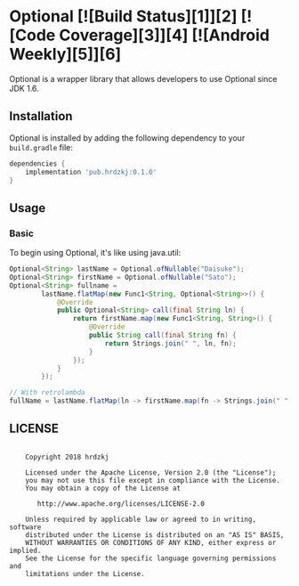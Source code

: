 # Optional [![Build Status][1]][2] [![Code Coverage][3]][4] [![Android Weekly][5]][6]

Optional is a wrapper library that allows developers to use Optional since JDK 1.6.


## Installation

Optional is installed by adding the following dependency to your `build.gradle` file:

```groovy
dependencies {
    implementation 'pub.hrdzkj:0.1.0'
}
```

## Usage

### Basic

To begin using Optional, it's like using java.util:


```java
Optional<String> lastName = Optional.ofNullable("Daisuke");
Optional<String> firstName = Optional.ofNullable("Sato");
Optional<String> fullname =
        lastName.flatMap(new Func1<String, Optional<String>>() {
            @Override
            public Optional<String> call(final String ln) {
                return firstName.map(new Func1<String, String>() {
                    @Override
                    public String call(final String fn) {
                        return Strings.join(" ", ln, fn);
                    }
                });
            }
        });

// With retrolambda
fullName = lastName.flatMap(ln -> firstName.map(fn -> Strings.join(" ", ln, fn)));
```

## LICENSE
```

    Copyright 2018 hrdzkj

    Licensed under the Apache License, Version 2.0 (the "License");
    you may not use this file except in compliance with the License.
    You may obtain a copy of the License at

       http://www.apache.org/licenses/LICENSE-2.0

    Unless required by applicable law or agreed to in writing, software
    distributed under the License is distributed on an "AS IS" BASIS,
    WITHOUT WARRANTIES OR CONDITIONS OF ANY KIND, either express or implied.
    See the License for the specific language governing permissions and
    limitations under the License.

```

